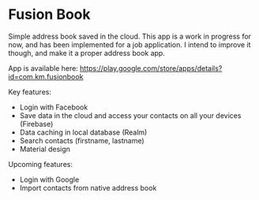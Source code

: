 # Fusion Book

Simple address book saved in the cloud.
This app is a work in progress for now, and has been implemented for a job application. I intend to improve it though, and make it a proper address book app.

App is available here: https://play.google.com/store/apps/details?id=com.km.fusionbook

Key features:
- Login with Facebook
- Save data in the cloud and access your contacts on all your devices (Firebase)
- Data caching in local database (Realm)
- Search contacts (firstname, lastname)
- Material design

Upcoming features:
- Login with Google
- Import contacts from native address book
